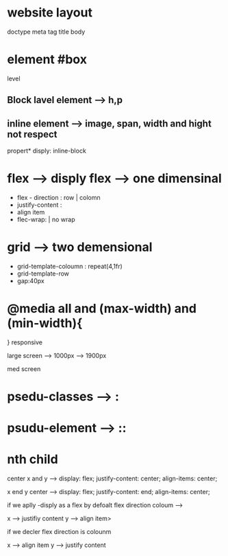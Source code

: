 # website layout

doctype
meta tag
title
body

# element #box


level
## Block lavel element  --> h,p 
## inline element --> image, span, width and hight not respect


propert* disply: inline-block

# flex --> disply flex --> one dimensinal
- flex - direction : row | colomn
- justify-content :
- align item
- flec-wrap: | no wrap


# grid --> two demensional
- grid-template-coloumn : repeat(4,1fr)
- grid-template-row
- gap:40px


# @media all and (max-width) and (min-width){

}
responsive 

large screen --> 1000px  --> 1900px

med screen


# psedu-classes --> :
# psudu-element --> ::

# nth child


center x and y -->  display: flex;
                    justify-content: center;
                    align-items: center;

x end y center -->  display: flex;
                    justify-content: end;
                    align-items: center;


if we aplly -disply as a flex
by defoalt flex direction coloum --> 

x --> justifiy content
y --> align item>

if we decler flex direction is colounm 

x --> align item
y --> justify content